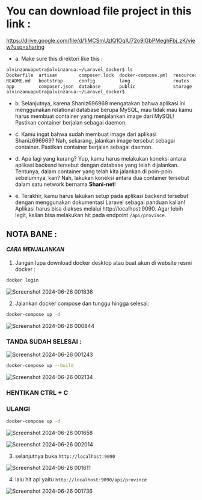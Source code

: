 # You can download file project in this link :
https://drive.google.com/file/d/1iMCSmUzlQ1OqIU72o9IGbPMeghFbj_zK/view?usp=sharing

- a. Make sure this direktori like this :

```bash
alvinzanuaputra@alvinzanua:~/Laravel_docker$ ls
Dockerfile  artisan        composer.lock  docker-compose.yml  resources  tests
README.md   bootstrap      config         lang                routes     vendor
app         composer.json  database       public              storage    webpack.mix.js
alvinzanuaputra@alvinzanua:~/Laravel_docker$ 
```


- b. Selanjutnya, karena Shaniz696969 mengatakan bahwa aplikasi ini menggunakan relational database berupa MySQL, mau tidak mau kamu harus membuat container yang menjalankan image dari MySQL! Pastikan container berjalan sebagai daemon.

- c. Kamu ingat bahwa sudah membuat image dari aplikasi Shaniz696969? Nah, sekarang, jalankan image tersebut sebagai container. Pastikan container berjalan sebagai daemon.

- d. Apa lagi yang kurang? Yup, kamu harus melakukan koneksi antara aplikasi backend tersebut dengan database yang telah dijalankan. Tentunya, dalam container yang telah kita jalankan di poin-poin sebelumnya, kan? Nah, lakukan koneksi antara dua container tersebut dalam satu network bernama **Shani-net**!

- e. Terakhir, kamu harus lakukan setup pada aplikasi backend tersebut dengan menggunakan dokumentasi Laravel sebagai panduan kalian! Aplikasi harus bisa diakses melalui http://localhost:9090. Agar lebih legit, kalian bisa melakukan hit pada endpoint `/api/province`.

## NOTA BANE :
#### _CARA MENJALANKAN_
1. Jangan lupa download docker desktop atau buat akun di website resmi docker :
 
```bash
docker login
```

![Screenshot 2024-06-26 001838](https://github.com/alvinzanuaputra/docker-laravel/assets/140075243/61d4fb49-9561-4b60-adad-6c809ae1c481)


2. Jalankan docker compose dan tunggu hingga selesai:
 
```bash
docker-compose up -d
```

![Screenshot 2024-06-26 000844](https://github.com/alvinzanuaputra/docker-laravel/assets/140075243/90106994-7254-431f-84c0-a482194621b8)

### TANDA SUDAH SELESAI :

![Screenshot 2024-06-26 001243](https://github.com/alvinzanuaputra/docker-laravel/assets/140075243/765ebd4c-2d09-48b6-bebc-c1b1514214ef)


```bash
docker-compose up --build
```

![Screenshot 2024-06-26 002134](https://github.com/alvinzanuaputra/docker-laravel/assets/140075243/f1809214-90fa-4d81-928c-f8f99490fb31)

### HENTIKAN CTRL + C


### ULANGI

```bash
docker-compose up -d
```

![Screenshot 2024-06-26 001658](https://github.com/alvinzanuaputra/docker-laravel/assets/140075243/3fc443f0-9aa3-4dfd-ba34-f5eecd248ca7)

![Screenshot 2024-06-26 002014](https://github.com/alvinzanuaputra/docker-laravel/assets/140075243/942757d7-9006-48db-9080-7da4540644f9)


3. selanjutnya buka `http://localhost:9090`
 
![Screenshot 2024-06-26 001611](https://github.com/alvinzanuaputra/docker-laravel/assets/140075243/2335e84f-63db-4723-bf14-b64785447b2d)

  
4. lalu hit api yaitu `http://localhost:9090/api/province`

![Screenshot 2024-06-26 001736](https://github.com/alvinzanuaputra/docker-laravel/assets/140075243/64fbbb46-27b6-49aa-8dac-132652b2af52)


